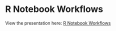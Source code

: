 
# R Notebook Workflows

View the presentation here: [R Notebook Workflows](https://cdn.rawgit.com/rstudio/rstudio-conf/0b4766c6/2017/R_Notebook_Workflows-Jonathan_McPherson/r-notebook-workflows.html)

